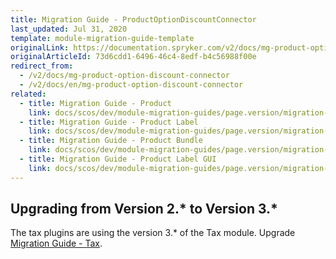 ```yaml
---
title: Migration Guide - ProductOptionDiscountConnector
last_updated: Jul 31, 2020
template: module-migration-guide-template
originalLink: https://documentation.spryker.com/v2/docs/mg-product-option-discount-connector
originalArticleId: 73d6cdd1-6496-46c4-8edf-b4c56988f00e
redirect_from:
  - /v2/docs/mg-product-option-discount-connector
  - /v2/docs/en/mg-product-option-discount-connector
related:
  - title: Migration Guide - Product
    link: docs/scos/dev/module-migration-guides/page.version/migration-guide-product.html
  - title: Migration Guide - Product Label
    link: docs/scos/dev/module-migration-guides/page.version/migration-guide-productlabel.html
  - title: Migration Guide - Product Bundle
    link: docs/scos/dev/module-migration-guides/page.version/migration-guide-productbundle.html
  - title: Migration Guide - Product Label GUI
    link: docs/scos/dev/module-migration-guides/page.version/migration-guide-productlabelgui.html
---
```


## Upgrading from Version 2.* to Version 3.*
The tax plugins are using the version 3.* of the Tax module. Upgrade [Migration Guide - Tax](/docs/scos/dev/module-migration-guides/{{page.version}}/migration-guide-tax.html).
